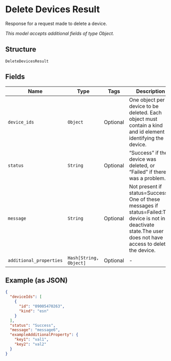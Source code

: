 
# Delete Devices Result

Response for a request made to delete a device.

*This model accepts additional fields of type Object.*

## Structure

`DeleteDevicesResult`

## Fields

| Name | Type | Tags | Description |
|  --- | --- | --- | --- |
| `device_ids` | `Object` | Optional | One object per device to be deleted. Each object must contain a kind and id element identifying the device. |
| `status` | `String` | Optional | “Success” if the device was deleted, or “Failed” if there was a problem. |
| `message` | `String` | Optional | Not present if status=Success. One of these messages if status=Failed:The device is not in deactivate state.The user does not have access to delete the device. |
| `additional_properties` | `Hash[String, Object]` | Optional | - |

## Example (as JSON)

```json
{
  "deviceIds": [
    {
      "id": "09005470263",
      "kind": "esn"
    }
  ],
  "status": "Success",
  "message": "message6",
  "exampleAdditionalProperty": {
    "key1": "val1",
    "key2": "val2"
  }
}
```

